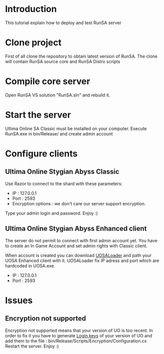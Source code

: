 # Introduction #

This tutorial explain how to deploy and test RunSA server


# Clone project #

First of all clone the repository to obtain latest version of RunSA.
The clone will contain RunSA source core and RunSA Distro scripts

# Compile core server #

Open RunSA VS solution "RunSA.sln" and rebuild it.

# Start the server #

Ultima Online SA Classic must be installed on your computer.
Execute RunSA.exe in bin/Release/ and create admin account

# Configure clients #

## Ultima Online Stygian Abyss Classic ##

Use Razor to connect to the shard with these parameters:
  * IP : 127.0.0.1
  * Port : 2593
  * Encryption options : we don't care our server support encryption.

Type your admin login and password. Enjoy :)

## Ultima Online Stygian Abyss Enhanced client ##

The server do not permit to connect with first admin account yet.
You have to create an In Game Account and set admin rights with Classic client.

When account is created you can download [UOSALoader](http://code.google.com/p/runsa/downloads/detail?name=UoSALoader.exe&can=2) and path your UOSA Enhanced client with it. UOSALoader fix IP adress and port which are hardcoded in UOSA.exe.
  * IP : 127.0.0.1
  * Port : 2593

# Issues #

## Encryption not supported ##

Encryption not supported means that your version of UO is too recent.
In order to fix it you have to generate [Login keys](http://code.google.com/p/runsa/downloads/detail?name=UOKeyLogin%20Calculator.exe&can=2&q=) of your version of UO and add them to the file : bin/Release/Scripts/Encryption/Configuration.cs
Restart the server. Enjoy :)